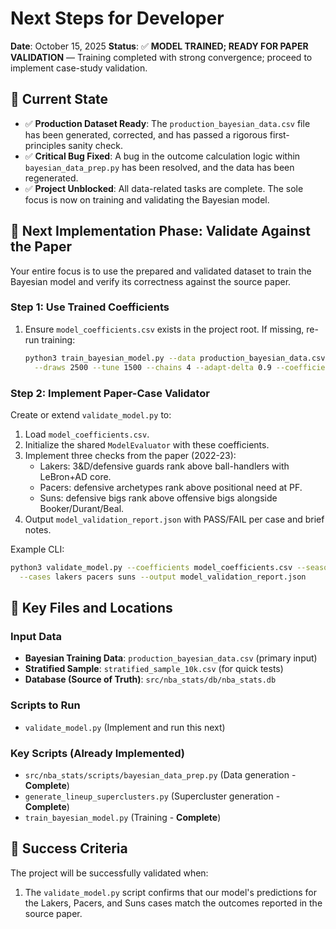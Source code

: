 # Next Steps for Developer

**Date**: October 15, 2025
**Status**: ✅ **MODEL TRAINED; READY FOR PAPER VALIDATION** — Training completed with strong convergence; proceed to implement case-study validation.

## 🎯 Current State

- ✅ **Production Dataset Ready**: The `production_bayesian_data.csv` file has been generated, corrected, and has passed a rigorous first-principles sanity check.
- ✅ **Critical Bug Fixed**: A bug in the outcome calculation logic within `bayesian_data_prep.py` has been resolved, and the data has been regenerated.
- ✅ **Project Unblocked**: All data-related tasks are complete. The sole focus is now on training and validating the Bayesian model.

## 🚀 Next Implementation Phase: Validate Against the Paper

Your entire focus is to use the prepared and validated dataset to train the Bayesian model and verify its correctness against the source paper.

### **Step 1: Use Trained Coefficients**

1. Ensure `model_coefficients.csv` exists in the project root. If missing, re-run training:
   ```bash
   python3 train_bayesian_model.py --data production_bayesian_data.csv --stan bayesian_model_k8.stan \
     --draws 2500 --tune 1500 --chains 4 --adapt-delta 0.9 --coefficients model_coefficients.csv
   ```

### **Step 2: Implement Paper-Case Validator**

Create or extend `validate_model.py` to:
1. Load `model_coefficients.csv`.
2. Initialize the shared `ModelEvaluator` with these coefficients.
3. Implement three checks from the paper (2022-23):
   - Lakers: 3&D/defensive guards rank above ball-handlers with LeBron+AD core.
   - Pacers: defensive archetypes rank above positional need at PF.
   - Suns: defensive bigs rank above offensive bigs alongside Booker/Durant/Beal.
4. Output `model_validation_report.json` with PASS/FAIL per case and brief notes.

Example CLI:
```bash
python3 validate_model.py --coefficients model_coefficients.csv --season 2022-23 \
  --cases lakers pacers suns --output model_validation_report.json
```

## 📁 Key Files and Locations

### **Input Data**
- **Bayesian Training Data**: `production_bayesian_data.csv` (primary input)
- **Stratified Sample**: `stratified_sample_10k.csv` (for quick tests)
- **Database (Source of Truth)**: `src/nba_stats/db/nba_stats.db`

### **Scripts to Run**
- `validate_model.py` (Implement and run this next)

### **Key Scripts (Already Implemented)**
- `src/nba_stats/scripts/bayesian_data_prep.py` (Data generation - **Complete**)
- `generate_lineup_superclusters.py` (Supercluster generation - **Complete**)
 - `train_bayesian_model.py` (Training - **Complete**)

## 🎯 Success Criteria

The project will be successfully validated when:
1.  The `validate_model.py` script confirms that our model's predictions for the Lakers, Pacers, and Suns cases match the outcomes reported in the source paper.
